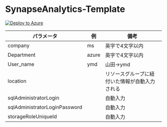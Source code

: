 # SynapseAnalytics-Template



[![Deploy to Azure](https://aka.ms/deploytoazurebutton)](https://portal.azure.com/#create/Microsoft.Template/uri/https%3A%2F%2Fraw.githubusercontent.com%2Fyoshitaku-jp%2FSynapseAnalytics-Template%2Fmain%2Floop_version%2Fazuredeploy.json)

| パラメータ                    | 例    | 備考                                           | 
| ----------------------------- | ----- | ---------------------------------------------- | 
| company                       | ms    | 英字で4文字以内                                    | 
| Department                    | azure | 英字で4文字以内                                | 
| User_name                     | ymd   | 山田→ymd                                      | 
| location                      |       | リソースグループに紐付いた情報が自動入力される | 
| sqlAdministratorLogin         |       | 自動入力                                       | 
| sqlAdministratorLoginPassword |       | 自動入力                                       | 
| storageRoleUniqueId           |       | 自動入力                                       | 
